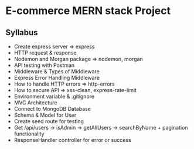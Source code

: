 # E-commerce MERN stack Project

## Syllabus

- Create express server => express
- HTTP request & response
- Nodemon and Morgan package => nodemon, morgan
- API testing with Postman
- Middleware & Types of Middleware
- Express Error Handling Middleware
- How to handle HTTP errors => http-errors
- How to secure API => xss-clean, express-rate-limit
- Environment variable & .gitignore
- MVC Architecture
- Connect to MongoDB Database
- Schema & Model for User
- Create seed route for testing
- Get /api/users -> isAdmin -> getAllUsers -> searchByName + pagination functionality
- ResponseHandler controller for error or success